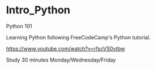 # Intro_Python
 Python 101
 
 Learning Python following FreeCodeCamp's Python tutorial.
 
 https://www.youtube.com/watch?v=rfscVS0vtbw
 
 Study 30 minutes Monday/Wednesday/Friday